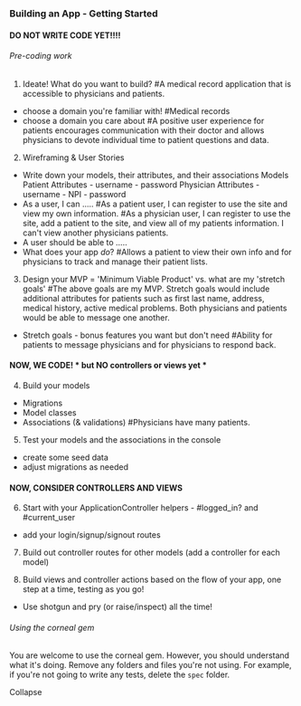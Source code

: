 ### Building an App - Getting Started

#### DO NOT WRITE CODE YET!!!! ####

###### Pre-coding work
1.  Ideate!  What do you want to build? #A medical record application that is accessible
  to physicians and patients.
  - choose a domain you're familiar with! #Medical records
  - choose a domain you care about  #A positive user experience for patients encourages
  communication with their doctor and allows physicians to devote individual time to patient questions and data.
2.  Wireframing & User Stories
  - Write down your models, their attributes, and their associations
      Models
        Patient
            Attributes
              - username
              - password
        Physician
            Attributes
              - username
              - NPI
              - password
  - As a user, I can .....
      #As a patient user, I can register to use the site and view my own information.
      #As a physician user, I can register to use the site, add a patient to the site, and view
      all of my patients information. I can't view another physicians patients.
  - A user should be able to .....
  - What does your app _do_?
        #Allows a patient to view their own info and for physicians to track and manage
        their patient lists.
3.  Design your MVP = 'Minimum Viable Product' vs. what are my 'stretch goals'
        #The above goals are my MVP. Stretch goals would include additional attributes for patients such as first last name, address, medical history, active medical problems.
        Both physicians and patients would be able to message one another.
  - Stretch goals - bonus features you want but don't need
        #Ability for patients to message physicians and for physicians to respond back.

#### NOW, WE CODE! * but NO controllers or views yet *

4.  Build your models
  - Migrations
  - Model classes
  - Associations (& validations)  #Physicians have many patients. 

5. Test your models and the associations in the console
  - create some seed data
  - adjust migrations as needed

#### NOW, CONSIDER CONTROLLERS AND VIEWS

6. Start with your ApplicationController helpers - #logged_in? and #current_user
  - add your login/signup/signout routes

7. Build out controller routes for other models (add a controller for each model)

8. Build views and controller actions based on the flow of your app, one step at a time, testing as you go!
  - Use shotgun and pry (or raise/inspect) all the time!


###### Using the corneal gem

You are welcome to use the corneal gem.  However, you should understand what it's doing.  Remove any folders and files you're not using.  For example, if you're not going to write any tests, delete the `spec` folder.



Collapse 
